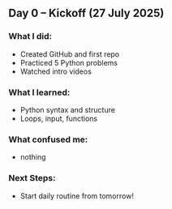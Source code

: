 ## Day 0 – Kickoff (27 July 2025)

### What I did:
- Created GitHub and first repo
- Practiced 5 Python problems
- Watched intro videos

### What I learned:
- Python syntax and structure
- Loops, input, functions

### What confused me:
- nothing

### Next Steps:
- Start daily routine from tomorrow!

